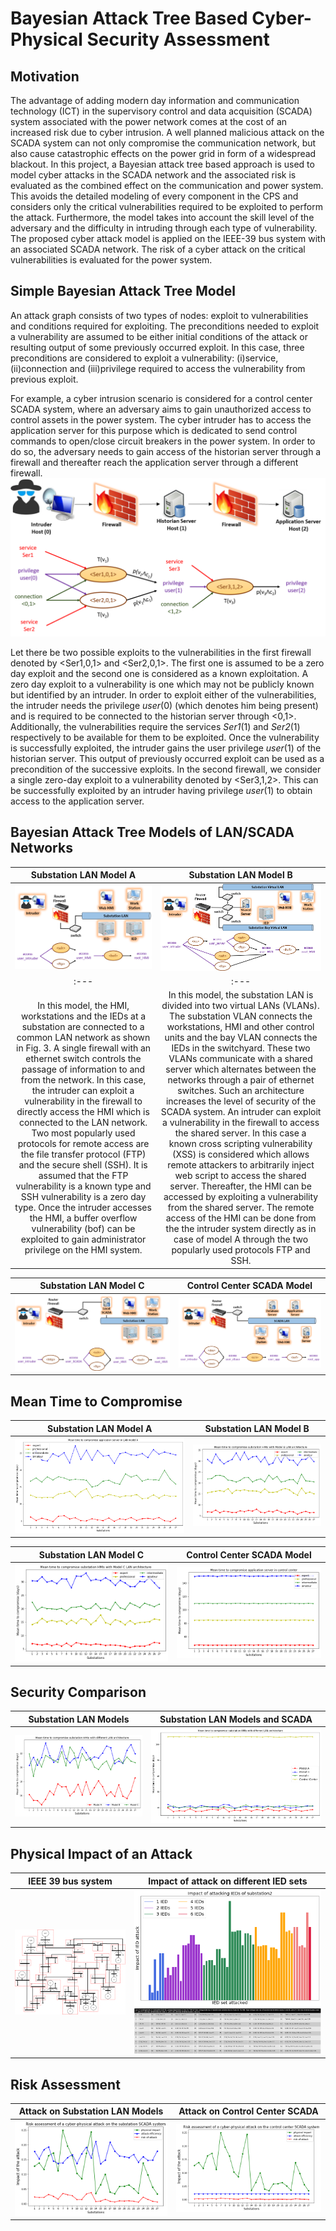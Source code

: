# Bayesian Attack Tree Based Cyber-Physical Security Assessment
## Motivation
The advantage of adding modern day information and communication technology (ICT) in the supervisory control and data acquisition (SCADA) system associated with the power network comes at the cost of an increased risk due to cyber
intrusion. A well planned malicious attack on the SCADA system can not only compromise the communication network, but also cause catastrophic effects on the power grid in form of a widespread blackout. In this project, a Bayesian attack tree based approach is used to model cyber attacks in the SCADA network and the associated risk is evaluated as the combined effect on the communication and power system. This avoids the detailed modeling of every component in the CPS and considers only the critical vulnerabilities required to be exploited to perform the attack. Furthermore, the model takes into account the skill level of the adversary and the difficulty in intruding through each type of vulnerability. The proposed cyber attack model is applied on the IEEE-39 bus system with an associated SCADA network. The risk of a cyber attack on the critical vulnerabilities is evaluated for the power system.

## Simple Bayesian Attack Tree Model
An attack graph consists of two types of nodes: exploit to vulnerabilities and conditions required for exploiting. The preconditions needed to exploit a vulnerability are assumed to be either initial conditions of the attack or resulting
output of some previously occurred exploit. In this case, three preconditions are considered to exploit a vulnerability: (i)service, (ii)connection and (iii)privilege required to access the vulnerability from previous exploit.

For example, a cyber intrusion scenario is considered for a control center SCADA system, where an adversary aims to gain unauthorized access to control assets in the power system. The cyber intruder has to access the application server for this purpose which is dedicated to send control commands to open/close circuit breakers in the power system. In order to do so, the adversary needs to gain access of the historian server through a firewall and thereafter reach the application server through a different firewall.
![png](figs/fig-simpleattacktree.png)

Let there be two possible exploits to the vulnerabilities in the first firewall denoted by <Ser1,0,1> and <Ser2,0,1>. The first one is assumed to be a zero day exploit and the second one is considered as a known exploitation. A zero day exploit to a vulnerability is one which may not be publicly known but identified by an intruder. In order to exploit either of the vulnerabilities, the intruder needs the privilege *user*(0) (which denotes him being present) and is required to be connected to the historian server through <0,1>. Additionally, the vulnerabilities require the services *Ser1*(1) and *Ser2*(1) respectively to be available for them to be exploited. Once the vulnerability is successfully exploited, the intruder gains the user privilege *user*(1) of the historian server. This output of previously occurred exploit can be used as a precondition of the successive exploits. In the second firewall, we consider a single zero-day exploit to a vulnerability denoted by <Ser3,1,2>. This can be successfully exploited by an intruder having privilege *user*(1) to obtain access to the application server.

## Bayesian Attack Tree Models of LAN/SCADA Networks
Substation LAN Model A | Substation LAN Model B 
:---: | :---: 
![png](figs/A-model.png) | ![png](figs/B-model.png)
:--- | :--- 
In this model, the HMI, workstations and the IEDs at a substation are connected to a common LAN network as shown in Fig. 3. A single firewall with an ethernet switch controls the passage of information to and from the network. In this case, the intruder can exploit a vulnerability in the firewall to directly access the HMI which is connected to the LAN network. Two most popularly used protocols for remote access are the file transfer protocol (FTP) and the secure shell (SSH). It is assumed that the FTP vulnerability is a known type and SSH vulnerability is a zero day type. Once the intruder accesses the HMI, a buffer overflow vulnerability (bof) can be exploited to gain administrator privilege on the HMI system. | In this model, the substation LAN is divided into two virtual LANs (VLANs). The substation VLAN connects the workstations, HMI and other control units and the bay VLAN connects the IEDs in the switchyard. These two VLANs communicate with a shared server which alternates between the networks through a pair of ethernet switches. Such an architecture increases the level of security of the SCADA system. An intruder can exploit a vulnerability in the firewall to access the shared server. In this case a known cross scripting vulnerability (XSS) is considered which allows remote attackers to arbitrarily inject web script to access the shared server. Thereafter, the HMI can be accessed by exploiting a vulnerability from the shared server. The remote access of the HMI can be done from the the intruder system directly as in case of model A through the two popularly used protocols FTP and SSH.

Substation LAN Model C | Control Center SCADA Model 
:---: | :---: 
![png](figs/C-model.png) | ![png](figs/CC-model.png)

## Mean Time to Compromise
Substation LAN Model A | Substation LAN Model B 
:---: | :---: 
![png](figs/fig-resultA.png) | ![png](figs/fig-resultB.png)

Substation LAN Model C | Control Center SCADA Model 
:---: | :---: 
![png](figs/fig-resultC.png) | ![png](figs/fig-resultCC.png)

## Security Comparison
Substation LAN Models | Substation LAN Models and SCADA 
:---: | :---: 
![png](figs/fig-compare-subs.png) | ![png](figs/fig-compare-model.png)

## Physical Impact of an Attack
IEEE 39 bus system | Impact of attack on different IED sets 
:---: | :---: 
![png](figs/fig-ieee39.png) | ![png](figs/fig-sub2.png) ![png](figs/fig-key-sub2.png)

## Risk Assessment
Attack on Substation LAN Models | Attack on Control Center SCADA 
:---: | :---: 
![png](figs/fig-impact1.png) | ![png](figs/fig-impact2.png)